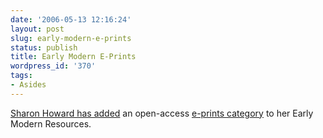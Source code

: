 ```yaml
---
date: '2006-05-13 12:16:24'
layout: post
slug: early-modern-e-prints
status: publish
title: Early Modern E-Prints
wordpress_id: '370'
tags:
- Asides
---
```


[Sharon Howard has added](http://www.earlymodernweb.org.uk/emn/index.php/archives/2006/05/emr-open-access-news/) an open-access [e-prints category](http://www.earlymodernweb.org.uk/emr/index.php/category/reference/e-prints/) to her Early Modern Resources.
